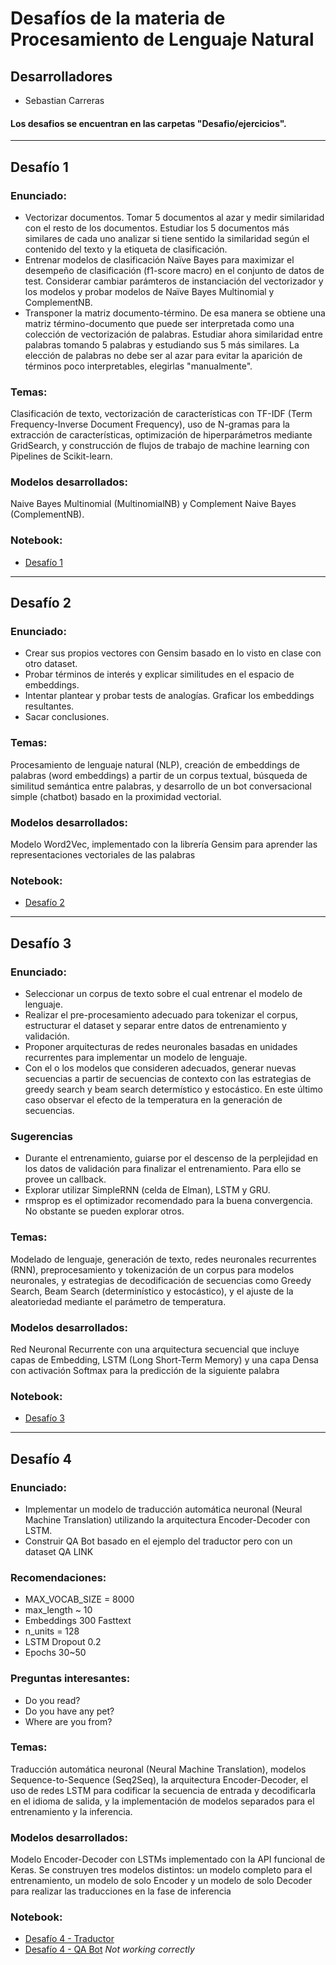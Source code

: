 # Desafíos de la materia de Procesamiento de Lenguaje Natural

## Desarrolladores
- Sebastian Carreras

#### Los desafios se encuentran en las carpetas "Desafio/ejercicios".

---

## Desafío 1
### Enunciado:
- Vectorizar documentos. Tomar 5 documentos al azar y medir similaridad con el resto de los documentos. Estudiar los 5 documentos más similares de cada uno analizar si tiene sentido la similaridad según el contenido del texto y la etiqueta de clasificación.
- Entrenar modelos de clasificación Naïve Bayes para maximizar el desempeño de clasificación (f1-score macro) en el conjunto de datos de test. Considerar cambiar parámteros de instanciación del vectorizador y los modelos y probar modelos de Naïve Bayes Multinomial y ComplementNB.
- Transponer la matriz documento-término. De esa manera se obtiene una matriz término-documento que puede ser interpretada como una colección de vectorización de palabras. Estudiar ahora similaridad entre palabras tomando 5 palabras y estudiando sus 5 más similares. La elección de palabras no debe ser al azar para evitar la aparición de términos poco interpretables, elegirlas "manualmente".

### Temas: 
Clasificación de texto, vectorización de características con TF-IDF (Term Frequency-Inverse Document Frequency), uso de N-gramas para la extracción de características, optimización de hiperparámetros mediante GridSearch, y construcción de flujos de trabajo de machine learning con Pipelines de Scikit-learn.

### Modelos desarrollados: 
Naive Bayes Multinomial (MultinomialNB) y Complement Naive Bayes (ComplementNB).


### Notebook: 
- [Desafío 1](https://github.com/chatoxz-wp/NPL_carreras_sebastian/blob/main/Desafio%201/ejercicios/Desafio_1.ipynb)

---

## Desafío 2
### Enunciado:
- Crear sus propios vectores con Gensim basado en lo visto en clase con otro dataset.
- Probar términos de interés y explicar similitudes en el espacio de embeddings.
- Intentar plantear y probar tests de analogías. Graficar los embeddings resultantes.
- Sacar conclusiones.

### Temas: 
Procesamiento de lenguaje natural (NLP), creación de embeddings de palabras (word embeddings) a partir de un corpus textual, búsqueda de similitud semántica entre palabras, y desarrollo de un bot conversacional simple (chatbot) basado en la proximidad vectorial.

### Modelos desarrollados: 
Modelo Word2Vec, implementado con la librería Gensim para aprender las representaciones vectoriales de las palabras

### Notebook: 
- [Desafío 2](https://github.com/chatoxz-wp/NPL_carreras_sebastian/blob/main/Desafio%202/ejercicios/Desafio_2.ipynb)

---

## Desafío 3
### Enunciado:
- Seleccionar un corpus de texto sobre el cual entrenar el modelo de lenguaje.
- Realizar el pre-procesamiento adecuado para tokenizar el corpus, estructurar el dataset y separar entre datos de entrenamiento y validación.
- Proponer arquitecturas de redes neuronales basadas en unidades recurrentes para implementar un modelo de lenguaje.
- Con el o los modelos que consideren adecuados, generar nuevas secuencias a partir de secuencias de contexto con las estrategias de greedy search y beam search determístico y estocástico. En este último caso observar el efecto de la temperatura en la generación de secuencias.

### Sugerencias
- Durante el entrenamiento, guiarse por el descenso de la perplejidad en los datos de validación para finalizar el entrenamiento. Para ello se provee un callback.
- Explorar utilizar SimpleRNN (celda de Elman), LSTM y GRU.
- rmsprop es el optimizador recomendado para la buena convergencia. No obstante se pueden explorar otros.

### Temas: 
Modelado de lenguaje, generación de texto, redes neuronales recurrentes (RNN), preprocesamiento y tokenización de un corpus para modelos neuronales, y estrategias de decodificación de secuencias como Greedy Search, Beam Search (determinístico y estocástico), y el ajuste de la aleatoriedad mediante el parámetro de temperatura.

### Modelos desarrollados: 
Red Neuronal Recurrente con una arquitectura secuencial que incluye capas de Embedding, LSTM (Long Short-Term Memory) y una capa Densa con activación Softmax para la predicción de la siguiente palabra

### Notebook:
- [Desafío 3](https://github.com/chatoxz-wp/NPL_carreras_sebastian/blob/main/Desafio%203/ejercicios/Desafio_3.ipynb)

---

## Desafío 4
### Enunciado:
- Implementar un modelo de traducción automática neuronal (Neural Machine Translation) utilizando la arquitectura Encoder-Decoder con LSTM.
- Construir QA Bot basado en el ejemplo del traductor pero con un dataset QA LINK
### Recomendaciones:
- MAX_VOCAB_SIZE = 8000
- max_length ~ 10
- Embeddings 300 Fasttext
- n_units = 128
- LSTM Dropout 0.2
- Epochs 30~50
### Preguntas interesantes:
- Do you read?
- Do you have any pet?
- Where are you from?

### Temas: 
Traducción automática neuronal (Neural Machine Translation), modelos Sequence-to-Sequence (Seq2Seq), la arquitectura Encoder-Decoder, el uso de redes LSTM para codificar la secuencia de entrada y decodificarla en el idioma de salida, y la implementación de modelos separados para el entrenamiento y la inferencia.

### Modelos desarrollados:
Modelo Encoder-Decoder con LSTMs implementado con la API funcional de Keras. Se construyen tres modelos distintos: un modelo completo para el entrenamiento, un modelo de solo Encoder y un modelo de solo Decoder para realizar las traducciones en la fase de inferencia

### Notebook: 
- [Desafío 4 - Traductor ](https://github.com/chatoxz-wp/NPL_carreras_sebastian/blob/main/Desafio%204/ejercicios/Desafio%204_traductor.ipynb)
- [Desafío 4 - QA Bot](https://github.com/chatoxz-wp/NPL_carreras_sebastian/blob/main/Desafio%204/ejercicios/desafio_4_QA_bot.ipynb) *Not working correctly*